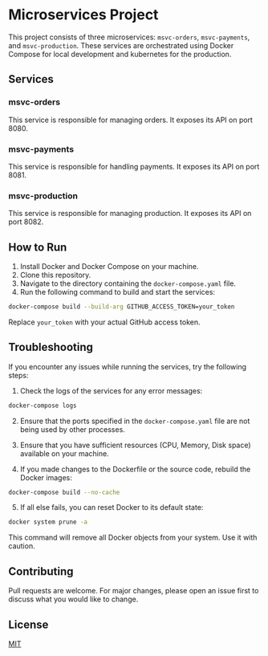 # Microservices Project

This project consists of three microservices: `msvc-orders`, `msvc-payments`, and `msvc-production`. These services are orchestrated using Docker Compose for local development and kubernetes for the production.

## Services

### msvc-orders

This service is responsible for managing orders. It exposes its API on port 8080.

### msvc-payments

This service is responsible for handling payments. It exposes its API on port 8081.

### msvc-production

This service is responsible for managing production. It exposes its API on port 8082.

## How to Run

1. Install Docker and Docker Compose on your machine.
2. Clone this repository.
3. Navigate to the directory containing the `docker-compose.yaml` file.
4. Run the following command to build and start the services:

```bash
docker-compose build --build-arg GITHUB_ACCESS_TOKEN=your_token
```

Replace `your_token` with your actual GitHub access token.

## Troubleshooting

If you encounter any issues while running the services, try the following steps:

1. Check the logs of the services for any error messages:

```bash
docker-compose logs
```

2. Ensure that the ports specified in the `docker-compose.yaml` file are not being used by other processes.

3. Ensure that you have sufficient resources (CPU, Memory, Disk space) available on your machine.

4. If you made changes to the Dockerfile or the source code, rebuild the Docker images:

```bash
docker-compose build --no-cache
```

5. If all else fails, you can reset Docker to its default state:

```bash
docker system prune -a
```

This command will remove all Docker objects from your system. Use it with caution.

## Contributing

Pull requests are welcome. For major changes, please open an issue first to discuss what you would like to change.

## License

[MIT](https://choosealicense.com/licenses/mit/)